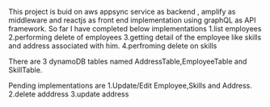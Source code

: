 This project is buid on aws appsync service as backend , amplify as middleware and reactjs as front end implementation using graphQL as API framework.
So far I have completed below implementations
1.list employees
2.performing delete of employees
3.getting detail of the employee like skills and address associated with him.
4.perfroming delete on skills

There are 3 dynamoDB tables named AddressTable,EmployeeTable and SkillTable.

Pending implementations are
1.Update/Edit Employee,Skills and Address.
2.delete adddress
3.update address



